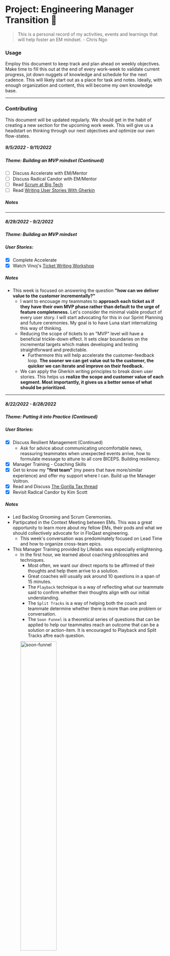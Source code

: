 # Project: Engineering Manager Transition 🔢

> This is a personal record of my activities, events and learnings that will help foster an EM mindset. -  Chris Ngo

### Usage
Employ this document to keep track and plan ahead on weekly objectives. Make time to fill this out at the end of every work-week to validate current progress, jot down nuggets of knowledge and schedule for the next cadence. This will likely start out as a place for task and notes. Ideally, with enough organization and content, this will become my own knowledge base.

---

### Contributing
This document will be updated regularly. We should get in the habit of creating a new section for the upcoming work week. This will give us a headstart on thinking through our next objectives and optimize our own flow-states.

##### 9/5/2022 - 9/11/2022
##### Theme: Building an MVP mindset (Continued)
- [ ] Discuss Accelerate with EM/Mentor
- [ ] Discuss Radical Candor with EM/Mentor
- [ ] Read [Scrum at Big Tech](https://blog.pragmaticengineer.com/project-management-at-big-tech)
- [ ] Read [Writing User Stories With Gherkin](https://medium.com/@nic/writing-user-stories-with-gherkin-dda63461b1d2)

##### Notes #####


___

##### 8/29/2022 - 9/2/2022
##### Theme: Building an MVP mindset
##### User Stories:
- [x] Complete Accelerate
- [x] Watch Vinoj's [Ticket Writing Workshop](https://floqast.zoom.us/rec/share/4uZ8onx76X8egVDorN1pGilGrC4o-58mxZB2Rk0RfMk9dXCp3QvsAhfeHaNNLVBq.gfBilX7Pi6yhC0qn?startTime=1661374880000)

##### Notes #####
- This week is focused on answering the question <strong>"how can we deliver value to the customer incrementally?"</strong>
    - I want to encouage my teammates to <strong>approach each ticket as if they have their own MVP phase rather than default to the urge of feature completeness.</strong> Let's consider the minimal viable product of every user story. I will start advocating for this in our Sprint Planning and future ceremonies. My goal is to have Luna start internalizing this way of thinking.
    - Reducing the scope of tickets to an "MVP" level will have a beneficial trickle-down effect. It sets clear boundaries on the incremental targets which makes developing and testing straightforward and predictable.
        - Furthermore this will help accelerate the customer-feedback loop. <strong>The sooner we can get value out to the customer, the quicker we can iterate and improve on their feedback.</strong>
    - We can apply the Gherkin writing principles to break down user stories. This helps us <strong>realize the scope and customer value of each segment. Most importantly, it gives us a better sense of what should be prioritized.</strong>

___

##### 8/22/2022 - 8/28/2022
##### Theme: Putting it into Practice (Continued)
##### User Stories:
- [x] Discuss Resilient Management (Continued)
    - Ask for advice about communicating uncomfortable news, reassuring teammates when unexpected events arrive, how to formulate message to attune to all core BICEPS. Building resiliency.
- [x] Manager Training - Coaching Skills
- [x] Get to know my <strong>"first team"</strong> (my peers that have more/similar experience) and offer my support where I can. Build up the Manager Voltron.
- [x] Read and Discuss [The Gorilla Tax thread](https://twitter.com/shreyas/status/1332065861813694465?s=21&t=0Dk6Y-PZFqMQvFE00vkytg)
- [x] Revisit Radical Candor by Kim Scott

##### Notes #####
- Led Backlog Grooming and Scrum Ceremonies.
- Partipcated in the Context Meeting between EMs. This was a great opportunity to learn more about my fellow EMs, their pods and what we should collectively advocate for in FloQast engineering.
    - This week's conversation was predominately focused on Lead Time and how to organize cross-team epics.
- This Manager Training provided by Lifelabs was especially enlightening.
    - In the first hour, we learned about coaching philosophies and techniques.
        - Most often, we want our direct reports to be affirmed of their thoughts and help them arrive to a solution. 
        - Great coaches will usually ask around 10 questions in a span of 15 minutes.
        - The `Playback` technique is a way of reflecting what our teammate said to confirm whether their thoughts align with our initial understanding.
        - The `Split Tracks` is a way of helping both the coach and teammate determine whether there is more than one problem or conversation.
        - The `Soon Funnel` is a theoretical series of questions that can be applied to help our teammates reach an outcome that can be a solution or action-item. It is encouraged to Playback and Split Tracks aftre each question.
        <img style="margin-top:10px; width:50%; max-width:500px;" src="soon-funnel.png" alt="soon-funnel"/>
    - In the second hour, we split into breakout rooms to apply these learnings.
        - In groups of 3, we had a seeker, coach and observer.
        - The seeker would come to the coach with a problem or question that they want to discuss.
        - As the coach, our objective is to ask the right open-ended questions to enrich the context and understanding of the discussion for both parties. Coaches were not allowed to provide advice.
        - The exercise would be successful if the coach could apply these techniques to navigate the discussion to a happy path. Ultimately, a solution was not required, but at the minimum there should be a conversation that is trending into the direction of one.
- Organized meeting to outline Shield Duty responsibilities as part of Luna's Working Agreement.
    - Ironed-out expectations of the role, including the communication we should have with the team and the willingness to engage with the customer.
    - Teammates came up with a valid triaging process to handle bugs and issues that are encountered in the sprint.
- Fruitful discussions in our first EM Cohort Sync. We delved into a few crucial topics which include:
    - Reflecting on our reading material with emphasis on Resilient Management.
    - Examples of how to engage with a teammate who may be having trouble aligning with FloQast's culture.
        - Stick to the facts and make an astute observation. Ask caring questions to understand the problem. In doing so, we can give actionable feedback.
    - Fighting the urge to give "Tech Lead" answers to questions in team discussions. As Tech Leads, we tend to have the most domain knowledge in our particular area so our team relies heavily on our input. When we vocalize our thoughts, they typically become the dominating opinion. We need to give our teammates the opportunity to formulate their own opinions and communicate them to the fold.
- In the [The Gorilla Tax thread](https://twitter.com/shreyas/status/1332065861813694465?s=21&t=0Dk6Y-PZFqMQvFE00vkytg), Shreyas Doshi helps us understand intrisinc costs that large companies deal with. These are not necessarily monetary costs, but abstract costs that come from operating as such a organization:
    - Collaboration Tax - The cost incurred when large feature teams cannot come together to create a seamless solution. The pitfall can originate from lack of time, competing objectives or resource inavailability.
        - Startups can capitalize on this by meeting the demands for these distinct features before Gorilla companies can.
    - Denominator Tax - The cost of prioritizing breadth of usage over depth to meet a plethora of OKRs. Think companies like Google & Microsoft.
        - Startups can feasible take market share by prioritizing features that give customers the most value and filling in the gaps missed by the Gorilla.
    - Novice User Tax - The cost of having a product that's too difficult to use. This disincentivizes large organizations from making features more suited for Power Users. Cannot explore depth without the opportunity cost of reaching to a broader audience.
        - Startups can position themselves to provide those feature alternatives for Power Users.
    - User Restraining Tax - The cost incurred by having a product with heavy usage. Gorillas cannot quickly iterate upon a UI revamp. The backlash from users will ensure that it happens slowly or not at all.
    - Business Model Tax - The cost of using the same business or pricing model. The more successful the current one is then the less flexible they will be. 
    - Dogma Tax - The cost of drinking the Koolaid for too long. The original belief system may no longer be valid and companies need to adapt to the new meta.
        >  "At some point, a Gorilla becomes its own biggest customer. This means that, despite its various advantages, it cannot be as attuned with its real customers' needs as you can be as a Startup."
    - The graph visualizes the crossover point when a company starts to prioritize the organization and advocacy of proposed work over the production of it.
    <img style="margin-top:10px; width:100%; max-width:1000px;" src="company-work-prioritization-graph.jpeg" alt="company-work-prioritization-graph"/>
        - Startups typically are focused on producing work and value (red line).
        - Gorillas spend more time creating the structure, consensus and processes to generate future work (blue line).

___

##### 8/15/2022 - 8/21/2022
##### Theme: Putting it into Practice (Continued)
##### User Stories:
- [x] Discuss Resilient Management (Continued)
- [x] Read and Discuss [Radical Delegation](https://twitter.com/shreyas/status/1492345230720331779?s=21&t=0Dk6Y-PZFqMQvFE00vkytg)
- [x] Read and Discuss [Product-Minded Engineer](https://blog.pragmaticengineer.com/the-product-minded-engineer/)
- [x] Setup personal Eisenhower Matrix

##### Notes #####
- Led Sprint Planning and Scrum Ceremonies.
- Observed Europa Grooming and shadowed Vinoj.
- Had informative 1:1s with Luna teammates.
- Shreyas Doshi introduces the <strong>Radical Delegation Framework</strong> to help prioritize work that must be done, how to best empower your team, avoid burnout and make a major impact. It is a variation and supplement to the Eisenhower Matrix, but it <strong>moreso emphasizes coaching and identifying the compatible opportunities to grow your teammates through proper delegation contracts.</strong> The framework involves 4 quadrants that align with the following principles:
    - Focus deeply yourself - If something has high impact and only you can do it > Do it then share your discoveries.
    - Setup the essential foundation - If something has low impact and only you can do it > Do it then coach a team member as they do it.
    - Delegate to most suitable person - If something has high impact and many people can do it > Delegate and monitor actively.
    - Delegate and forget - If something has low impact and many people can do it > Delegate but clarify that you are always available to help.
- Shreyas encourages leaders to embrace <strong>Placebo Productivtity</strong> by completing the tedious tasks 2-3 days before diving into our scheduled deep work. This will give us the dopamine of knocking out the lower-hanging fruit and give us the Flow to work on more impactful tasks.
- :bulb: **Tip**: Managers may too often be concerned with ROI and making small incremental wins to improve productivity. This can manfiest as people or teams whom are always busy but don't necessarily make a major impact. Instead, we should be focused on minimizing our Opportunity Costs to create long-term value. In short, that means to realize the cost of not doing something that has high impact and significant long-term implications. We could instead be focusing on that right now. With an Opportunity Costs mindset we move with actual intent.
    > "Your goal should not be to get a positive ROI on your time. Your goal should be to minimize Opportunity Costs. ROI thinking favors quick wins Opportunity Cost thinking favors big wins. Opportunity Cost thinking requires you to focus on the highest impact things you could possibly work on and then make those things happen." - Shreyas Doshi
- Gergely Orosz describes <strong>product-minded engineers as a critical ingredient to building successful products.</strong> They are interested beyond its implementation. They have the curiosity to explore why decisions are made, how people use the product and possess the customer-empathy to enrich the user journey. Their inquisitiveness helps deepen the overall understanding for the team.      
    - They ask thought-provoking questions like:
        - Why build this feature for the product, why not the other one?
        - Why ship this first milestone, instead of choosing another one, that's a lot simpler to build?
        - How will things be measured - why don't we choose a more thorough way to measure things?
    - Product-minded engineers have the unique ability to consider the impact a product decision has on both the engineering ecosystem and the customer experience. <strong>When evaluating new decisions, they consider the amount of time and effort required. They are focused on the "minimum lovable product" concept.</strong> They come up with solid middle-ground decisions that can provide immediate value to the customer while still being mindful of edge-cases and opportuniies for future enhancements.
    - They take ownership of the end-to-end product feature. It is not enough for them to simply deliver a solution, but they must know "How is my work really doing?". <strong>As engineers develop their skills through consistent application, product-minded engineers enhance their product instincts by being persistent and relentlessly following-up on their contributions as they navigates through the product-lifecycle.</strong>
- :memo: **Exercise**: Created my own Eisenhower Matrix and prioritized my tasks accordingly for the current sprint. This exercise was enlightening. I naturally am inclined to feeling like everything is Urgent and Important, but this helped me get a better of sense of my unique role and what tasks I should do to best help my team. Learning how to delegate is a skill I will continue to build on.
    > "Delegating tasks is one of the most efficient ways to manage your workload and give your team the opportunity to expand their skill set."
- This [board](https://app.asana.com/read-only/Chris's-Eisenhower-Matrix/324109218896635/1d5c839aca429eb22f0b362fc0070845/board) currently lives in Asana, I will try to maintain it every sprint, making adjustments where needed. Tasks like Weekly 1:1s with teammates will always be in the Do section.
<img style="margin-top:10px; width:100%; max-width:1000px;" src="personal-eisenhower-matrix.png" alt="personal-eisenhower-matrix"/>
<br>

---

##### 8/8/2022 - 8/14/2022
##### Theme: Putting it into Practice
##### User Stories:
- [x] Discuss Resilient Management (Continued)
- [x] Read and Discuss [Product vs Feature Teams](https://www.svpg.com/product-vs-feature-teams/)
- [x] Meet with teammates over 1:1s to acknowledge role change and our new work-relationships. Vocalize my support for their careers. 
- [x] Corroborate with each teammate on their 1:1 schedule and format. Briefly go over 1:1 template and gather feedback on its effectiveness. Learn more about each teammates core-needs by employing some [Questions for our first 1:1](https://larahogan.me/blog/first-one-on-one-questions/) from Lara Hogan's Resilient Management.

##### Notes #####
- Led Backlog Grooming and Scrum Ceremonies.
- Facilitated roadmap calibration (EM/EL/PM sync).
- Observed Europa Sprint Planning and shadowed Vinoj.
- Translated a new high-priority objective from Product leadership into an epic. Communicated new epic to teammates, provided context on the problem-statement and clarity on why we've prioritized this over WIP. Collaborated with teammates to iron-out an ERD and action-plan that will be executed over phases - Luna engineers formulated their own SWAG based off their understanding of the required scope.
- In [Product vs Feature Teams](https://www.svpg.com/product-vs-feature-teams/), Marty Cagan describes how top-down decision-making can create dehabilitating consequences to teams.
    > "When you’re given output to deliver you are not empowered in any meaningful sense."
- <strong>In a "feature team", their stakeholders make the decisions on what to work on.</strong> They will say something like "build this feature because it delivers value to the business." Unfortuantely, in this type of relationship, stakeholders will still find a way to blame the team if their hoped-for results are not realized. Each member of the squad is negatively affected:
    - Product Managers devolve into project managers. They are <strong>stressed by this unfair reality and push for output instead of creating value for the customer.</strong> This manifests as a "show that you are busy" mindset.
    - Product Designers become graphic designers. They feel <strong>pressured to deliver designs that closely align with leadership's high-level vision.</strong> They don't have the opportunity to think and end up neglecting the app's usability and experience.
    - Engineers are <strong>regulated to an arm of execution and have little input on the "Why" for decisions.</strong> This creates a contentious relationship with Product. Both parties see each other more as obstacles rather than a contributing partner.
- In summary, "Product teams" degenerate into "Feature teams" when <strong>they don't have the agency to formulate their own priorities and make collaborative decisions.</strong> They don't feel like they own their product.
- :memo: **Exercise**: How would you indoctrinate an engineer who has never been on a "Product Team"?
    > <br>
    > <p>One of the best actions we can take is to keep them informed, always. Engineers are <strong>motivated when they have a say</strong>, but first we need to provide them the necessary context to formulate their own perspectives. Share why decision were made, why they matter - then be open to address their feedback. Establishing this line of communication sets the foundation for a two-way conversation.</p>
    > <p><strong>Be a Listener!</strong> Ultimately, we want our teammates to feel like they belong and that their opinions do matter in the execution of our goals. We can start breaking that ice in our 1:1s, which is arguably the most powerful method in our arsenal. We can learn a great deal by simply asking questions to get to know them better.</p>
    > <p>Wnat do you enjoy most about being an engineer?</p>
    > <p>What do you like about the product/feature that you're working on?</p>
    > <p>What don't you like about it? What are some cool enhancements you'd like to make?</p>
    > <p>These are concrete conversations that we can have to <strong>better understand their point of view and help foster any ideas that require feedback or affirmation.</strong> In doing so, we help build their self-assurance (Am I competent?), familiarity with their work (Am I on the right track?) and overall psychological safety (Am I valued?). <strong>Gradually, our "new" engineers will feel more empowered to discuss and share their perspectives with a larger audience, our collective team.</strong> They begin to indoctrinate themselves.</p>
    > <br>
- :tada: **Reflection**: This was my first week having 1:1s with my teammates as their EM. Previously, I had weekly 1:1s with them as a peer. It genuinely feels different, but in a good way! This time was usually spent helping them remove any blockers and gathering feedback on anything they wanted to chat about. This time, the conversations were more fluid and my teammates were engaged in asking questions outside of their WIP. I believe some ambiguity existed in our prior meetings as to their intended purpose. This week, I took care to endorse our new work relationships and corroborate on preferable 1:1 schedules/formats. I also employed the [Questions for our first 1:1](https://larahogan.me/blog/first-one-on-one-questions/) from Lara Hogan's Resilient Management. My teammates were really open to answering them and I'm fortuante to learn what they care about!

---

##### 8/1/2022 - 8/7/2022
##### Theme: Getting Started (Continued)
##### User Stories:
- [x] Discuss Resilient Management
- [x] Read and Discuss [Empowered Product Teams](https://www.svpg.com/empowered-product-teams/)
- [x] Organize Calendar by Energies to get into Flow.

##### Notes #####
- Led Sprint Planning and Scrum ceremonies.
- :memo: **Exercise**: What do I optimize for? What do I hope my teammates will lean on me for?
    > <br>
    > <p style="margin-top:10px">I'm a thoughtful leader  who <strong>values clarity and shared understanding.</strong> You'll see this when I communicate progress and information. I support my team by being <strong>attuned to their perspectives</strong> and I stay aligned with company values by putting the customer first when making decisions. I thrive in a <strong>predictable and goal-oriented environment.</strong> I commit to being <strong>transparent, emotionally adaptive and customer-centric.</strong></p>
    > <br>
    <br>
- :bulb: **Tip:** The best feedback is specific, actionable, and delivered in a way that ensures the receiver can actually absorb it.
    - Observation of behavior + Impact of behavior + Request or Question = Specific, Actionable Feedback
        - <strong>Problem Statement</strong>: Someone on your team is writing super-short emails.
        - <strong>Observation</strong>: Over the last few weeks, I’ve noticed that your emails to me contain fewer than five words on average.
        - <strong>Impact</strong>: This adds much more time to the overall process of us communicating.
        - <strong>Question</strong>: Can you help me understand what you’re optimising for? <i>Follow that up with:</i> How can we come to a compromise going forward?
    <br>
- :memo: **Exercise:** Organize scheduled events and activites by energies/color. This will help identify your context-switching habits and opportuniies to optimize your flow-state.
    > <br>
    > <p><span style="color: #039be5; font-weight: 500">Blue: </span>Pod Ceremonies (Planning, Grooming, Standup)</p>
    > <p><span style="color: #f6c026; font-weight: 500">Yellow: </span>Calibrating (PM-EM sync, Team-leads sync, pod brainstorming)</p> 
    > <p><span style="color: #0b8043; font-weight: 500">Green: </span>1:1s (Direct-reports, Manager, Skip-level)</p>
    > <p><span style="color: #7986cb; font-weight: 500">Lavendar: </span>Blocked-off Time (deep-thinking, learning, flow)</p>
    > <p><span style="color: #e67c73; font-weight: 500">Pink: </span>Peer & Goal Coordination (manager-sync, knowledge-transfer, training)</p>
    > <p><span style="color: #616161; font-weight: 500">Grey: </span>Company Growth (Interviews, hiring-committees, all-hands)</p>
    > <br>
    <br>
- Marty Cagan outlines the roles of leadership and management to cultivate [Empowered Product Teams](https://www.svpg.com/empowered-product-teams/).
    - Leadership should inspire and motivate the organization with a clear vision. 
    - By extension, management should effectively communicate that vision to their teammates and provide them the support they need to execute it. 
    - But first, a foundation of trust must be established. Leadership should trust their teammates have the competence to deliver value that aligns with their vision and priorities.
    - Management has the unique role of hiring people with the right blend of <strong>competence and character</strong> to meet these objectives. He recommends to <strong>keep the candidate pool large and employ the "No Assholes" rule.</strong>
        - A competent team with no assholes can establish the necessary trust with their teammates and with the rest of the company.
        - <strong>DON'T hire for "culture fit".</strong> Bringing in people who think differently than us will enrich the team and broaden our persepctive. We will learn new methods and approaches to solving problems. This ultimately is what drives diversity of thought.
    - <strong>Coaching is arguably the most important element to capable management.</strong> Managers should nurture and develop the skills of their people. We can be a good coach by:
        - Understanding their <strong>weekly progress and listening to their perspectives (1:1s).</strong>
        - Providing guidance on lessons learned. Use your technical prowess to <strong>help assess and give suggestions to design solutions that require your input.</strong>
        - Removing obstacles that block engineers from achieving their tasks. <strong>Help your engineers achieve their flow state.</strong> Engineers will benefit from not having to context-switch often. You can do this by:
            - <strong>Organizing meetings and ceremonies in a way that will not impede their momentum.</strong> They should be encouraged to put their headphones on and work without distraction.
            - Working with Product and the larger organization to prioritize objectives. <strong>Help communicate progress and set realistic goals.</strong> Engineers should be encouraged to focus solely on the task at hand without being burdended by competing initiatives.
        - Helping them "connect the dots." You can be a part of an engineer's learning and development without directly giving them answers - <strong>ask open-ended questions to help them reach the solution themselves.</strong>
    - Teammates should feel like they can take ownership over the objectives and have the autonomy to make grounded implementation decisions. An empowered organization will solve hard problems that will deliver value to their customers.
        >  “Great teams are empowered to solve hard problems in ways their customers love, yet work for their business."

---

##### 7/25/2022 - 7/31/2022 
##### Theme: Getting Started 
##### User Stories:
- [x] Complete Resilient Management
- [x] Read [Finish What You Start Article](https://lucasfcosta.com/2022/07/19/finish-what-you-start.html)
- [x] Read [Flow States Article](https://review.firstround.com/track-and-facilitate-your-engineers-flow-states-in-this-simple-way)
- [x] Subscribe to Marty Cagan’s [newsletter](https://www.svpg.com/)

##### Notes #####
- Led Backlog Grooming and Team Health Check for our Slack Migration epic.
- :bulb: **Tip:** It is more <strong>efficient and effective to focus on a single initiative</strong> than to work on multiple in parallel.
    - Teams that swarm on a single initiative will <strong>benefit from sharing the same context</strong>. They can break down the goal into smaller, feasible tasks, enabling all members to contribute. Their constant collaboration will foster a clear understanding of the expectations, requirements and timeline. They are learning to <strong>optimize each other's time and abilities.</strong>  
    - There’s a cost to context-switching when it comes to software development tasks. <strong>Switching tasks creates a mental burden on engineers.</strong> In turn, this can lead to confusion around expectations, frustration around lack of support and may diminish the quality of their product.
- Lara Hogan's [Team Leader Venn Diagram](https://medium.com/making-meetup/em-el-pm-venn-diagram-764e79b42baf) effectively illustrates the roles and intersections of members in a product team.
- Cynthia Maxwell's [Flow State Graph](https://assets.proof.pub/2056/firstround/NoFkC0RjR5G2HLl84PCA_Flow%20Chart%202v.jpg) can be used in 1:1s to help us better understand our teammmates' perspectives around their current work-life. The non-threatening nature of this graph <strong>enables our engineers to comfortably assess themselves.</strong> As managers we can take that honest insight and calibrate our own expectations to resonate with the unique needs and goals of each teammmate.


---

### Resources

- [Chris N - EM Transition Plan](https://docs.google.com/document/d/1T1YtYzIZ5UO7q1ej6J8wQxxu0os9V1Zf_X455P2tRL0/edit#)
- [Team Leader Venn Diagram](https://medium.com/making-meetup/em-el-pm-venn-diagram-764e79b42baf)
- [Finish What You Start Article](https://lucasfcosta.com/2022/07/19/finish-what-you-start.html)
- [Flow States Article](https://review.firstround.com/)
- [Empowered Product Teams](https://www.svpg.com/empowered-product-teams/)
- [Product vs Feature Teams](https://www.svpg.com/product-vs-feature-teams/)
- [Questions for our first 1:1](https://larahogan.me/blog/first-one-on-one-questions/)
- [The Eisenhower Matrix: How to prioritize your to-do list](https://asana.com/resources/eisenhower-matrix)
- [Asana Eisenhower Matrix Template](https://asana.com/templates/eisenhower-matrix)
- [Radical Delegation](https://twitter.com/shreyas/status/1492345230720331779?s=21&t=0Dk6Y-PZFqMQvFE00vkytg)
- [Product-Minded Engineer](https://blog.pragmaticengineer.com/the-product-minded-engineer/)